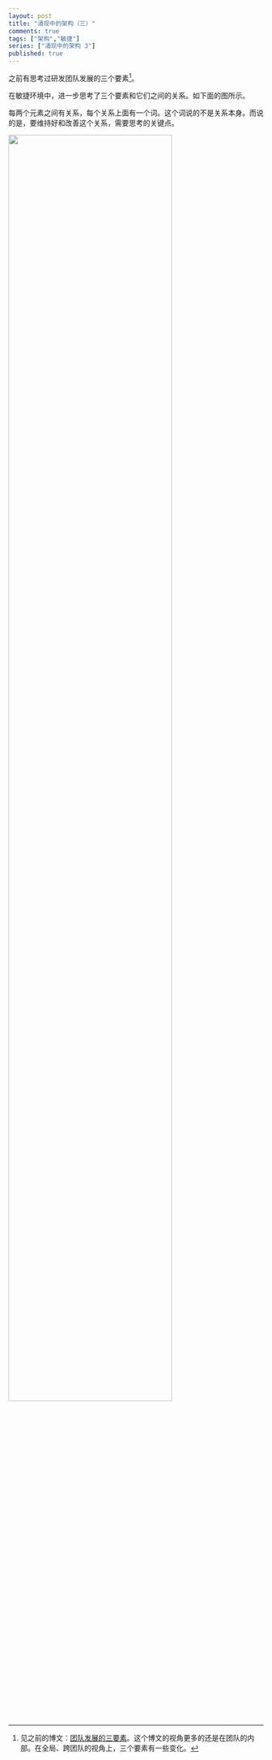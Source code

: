 ```yaml
---
layout: post
title: "涌现中的架构（三）"
comments: true
tags: ["架构","敏捷"]
series: ["涌现中的架构 3"]
published: true
---
```


之前有思考过研发团队发展的三个要素[^1]。

在敏捷环境中，进一步思考了三个要素和它们之间的关系。<!-- more -->如下面的图所示。

每两个元素之间有关系，每个关系上面有一个词。这个词说的不是关系本身。而说的是，要维持好和改善这个关系，需要思考的关键点。

<img src="/images/emergence/3Factor.png" width="80%"/>

[^1]: 见之前的博文：[团队发展的三要素](/2016/05/02/3h/)。这个博文的视角更多的还是在团队的内部。在全局、跨团队的视角上，三个要素有一些变化。
